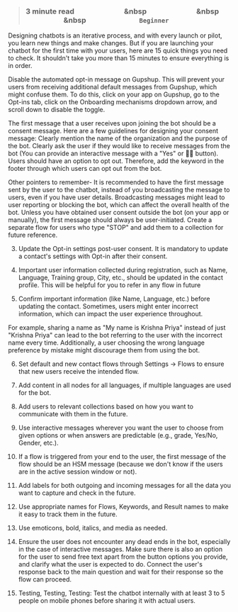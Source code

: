 > ### **3 minute read &nbsp; &nbsp; &nbsp; &nbsp; &nbsp; &nbsp; &nbsp; &nbsp; &nbsp; &nbsp; &nbsp; &nbsp; &nbsp; &nbsp; &nbsp &nbsp; &nbsp; &nbsp; &nbsp; &nbsp; &nbsp; &nbsp; &nbsp; &nbsp; &nbsp; &nbsp; &nbsp; &nbsp; &nbsp; &nbsp &nbsp; &nbsp; &nbsp; &nbsp; &nbsp; &nbsp; &nbsp; &nbsp; &nbsp; &nbsp; &nbsp; &nbsp; &nbsp; &nbsp; &nbsp &nbsp; &nbsp; &nbsp; &nbsp; &nbsp; &nbsp; &nbsp; &nbsp; &nbsp; &nbsp; &nbsp; &nbsp; &nbsp; &nbsp; &nbsp; `Beginner`**

Designing chatbots is an iterative process, and with every launch or pilot, you learn new things and make changes. But if you are launching your chatbot for the first time with your users, here are 15 quick things you need to check. It shouldn't take you more than 15 minutes to ensure everything is in order.

Disable the automated opt-in message on Gupshup. This will prevent your users from receiving additional default messages from Gupshup, which might confuse them. To do this, click on your app on Gupshup, go to the Opt-ins tab, click on the Onboarding mechanisms dropdown arrow, and scroll down to disable the toggle.



The first message that a user receives upon joining the bot should be a consent message. Here are a few guidelines for designing your consent message:
Clearly mention the name of the organization and the purpose of the bot.
Clearly ask the user if they would like to receive messages from the bot (You can provide an interactive message with a "Yes" or 👍🏼 button).
Users should have an option to opt out. Therefore, add the keyword in the footer through which users can opt out from the bot.



Other pointers to remember- 
It is recommended to have the first message sent by the user to the chatbot, instead of you broadcasting the message to users, even if you have user details. Broadcasting messages might lead to user reporting or blocking the bot, which can affect the overall health of the bot. Unless you have obtained user consent outside the bot (on your app or manually), the first message should always be user-initiated.
Create a separate flow for users who type "STOP" and add them to a collection for future reference.

3) Update the Opt-in settings post-user consent. It is mandatory to update a contact's settings with Opt-in after their consent.


4) Important user information collected during registration, such as Name, Language, Training group, City, etc., should be updated in the contact profile. This will be helpful for you to refer in any flow in future

5) Confirm important information (like Name, Language, etc.) before updating the contact. Sometimes, users might enter incorrect information, which can impact the user experience throughout. 

For example, sharing a name as "My name is Krishna Priya" instead of just "Krishna Priya" can lead to the bot referring to the user with the incorrect name every time. Additionally, a user choosing the wrong language preference by mistake might discourage them from using the bot.

6) Set default and new contact flows through Settings → Flows to ensure that new users receive the intended flow.
7) Add content in all nodes for all languages, if multiple languages are used for the bot.
8) Add users to relevant collections based on how you want to communicate with them in the future.
9) Use interactive messages wherever you want the user to choose from given options or when answers are predictable (e.g., grade, Yes/No, Gender, etc.).
10) If a flow is triggered from your end to the user, the first message of the flow should be an HSM message (because we don't know if the users are in the active session window or not).
11) Add labels for both outgoing and incoming messages for all the data you want to capture and check in the future.
12) Use appropriate names for Flows, Keywords, and Result names to make it easy to track them in the future.
13) Use emoticons, bold, italics, and media as needed.
14) Ensure the user does not encounter any dead ends in the bot, especially in the case of interactive messages. Make sure there is also an option for the user to send free text apart from the button options you provide, and clarify what the user is expected to do. Connect the user's response back to the main question and wait for their response so the flow can proceed.

15) Testing, Testing, Testing: Test the chatbot internally with at least 3 to 5 people on mobile phones before sharing it with actual users.
